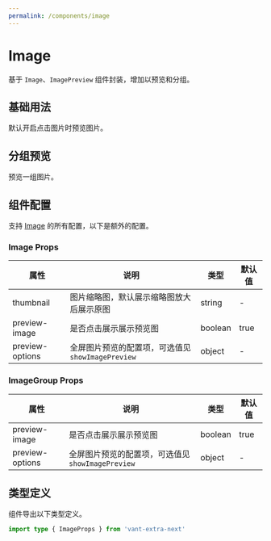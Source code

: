```yaml
---
permalink: /components/image
---
```


# Image

基于 `Image`、`ImagePreview` 组件封装，增加以预览和分组。

## 基础用法

默认开启点击图片时预览图片。

<demo src="./__demos__/basic.vue"></demo>

## 分组预览

预览一组图片。

<demo src="./__demos__/group.vue"></demo>

## 组件配置

支持 [Image](https://vant-contrib.gitee.io/vant/v4/#/zh-CN/image#api) 的所有配置，以下是额外的配置。

### Image Props

| 属性            | 说明                                              | 类型    | 默认值 |
| --------------- | ------------------------------------------------- | ------- | ------ |
| thumbnail       | 图片缩略图，默认展示缩略图放大后展示原图          | string  | -      |
| preview-image   | 是否点击展示展示预览图                            | boolean | true   |
| preview-options | 全屏图片预览的配置项，可选值见 `showImagePreview` | object  | -      |

### ImageGroup Props

| 属性            | 说明                                              | 类型    | 默认值 |
| --------------- | ------------------------------------------------- | ------- | ------ |
| preview-image   | 是否点击展示展示预览图                            | boolean | true   |
| preview-options | 全屏图片预览的配置项，可选值见 `showImagePreview` | object  | -      |

## 类型定义

组件导出以下类型定义。

```ts
import type { ImageProps } from 'vant-extra-next'
```
